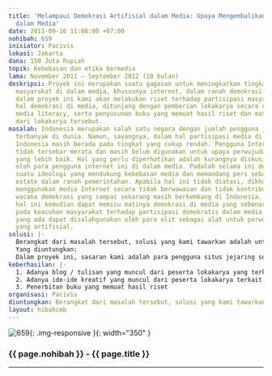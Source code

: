 ```yaml
---
title: 'Melampaui Demokrasi Artifisial dalam Media: Upaya Mengembalikan Semangat Demokratisasi
  dalam Media'
date: 2011-09-16 11:08:00 +07:00
nohibah: 659
inisiator: Pacivis
lokasi: Jakarta
dana: 150 Juta Rupiah
topik: Kebebasan dan etika bermedia
lama: November 2011 – September 2012 (10 bulan)
deskripsi: Proyek ini merupakan suatu gagasan untuk meningkatkan tingkat partisipasi
  masyarakat di dalam media, khususnya internet, dalam ranah demokrasi. Untuk itu,
  dalam proyek ini kami akan melakukan riset terhadap partisipasi masyarakat dalam
  hal demokrasi di media, ditunjang dengan pemberian lokakarya secara online tentang
  media literacy, serta penyusunan buku yang memuat hasil riset dan materi-materi
  dari lokakarya tersebut.
masalah: Indonesia merupakan salah satu negara dengan jumlah pengguna jejaring sosial
  terbanyak di dunia. Namun, sayangnya, dalam hal partisipasi media di ranah demokrasi,
  Indonesia masih berada pada tingkat yang cukup rendah. Pengguna Internet di Indonesia
  tidak tersebar merata dan masih belum digunakan untuk upaya perwujudan demokrasi
  yang lebih baik. Hal yang perlu diperhatikan adalah kurangnya diskusi tentang demokrasi
  oleh para pengguna internet ini di dalam media. Padalah selama ini demokrasi adalah
  suatu ideologi yang mendukung kebebasan media dan memandang pers sebagai the fourth
  estate dalam ranah pemerintahan. Apabila hal ini tidak diatasi, dikhawatirkan masyarakat
  menggunakan media Internet secara tidak berwawasan dan tidak kontributif terhadap
  wacana demokrasi yang sampai sekarang masih berkembang di Indonesia. Lebih lanjut,
  hal ini kemudian dapat memicu matinya demokrasi di media yang sebenarnya yang berakibat
  pada keacuhan masyarakat terhadap partisipasi demokratis dalam media, dan media
  yang ada dapat disalahgunakan oleh para elit sebagai alat untuk perwujudan demokrasi
  yang artifisial.
solusi: |-
  Berangkat dari masalah tersebut, solusi yang kami tawarkan adalah untuk mengalihkan massa pengguna jejaring sosial tersebut ke dalam forum-forum demokrasi di dalam media, sehingga partisipasi masyarakat di ranah demokrasi dapat terus meningkat. Terdapat tiga hal yang akan kami lakukan untuk mengatasi masalah tersebut. Pertama, dengan melakukan riset terhadap topik ini dan diharapkan hasil riset ini dapat memberikan gambaran bagi masyarakat tentang perilaku masyarakat dalam hal demokrasi di media. Hal yang kedua adalah memberikan lokakarya—terutama secara online—tentang media literacy bagi para pengguna Internet di seluruh Indonesia, sehingga mereka dapat memahami secara jelas tentang peranan media dan kontribusi mereka dalam menunjang perkembangan demokrasi di Indonesia. Ketiga, untuk menunjang kedua hal tersebut, kami juga akan menyusun buku yang memuat hasil riset ini dan materi-materi dari lokakarya tersebut.
  Yang diuntungkan:
  Dalam proyek ini, sasaran kami adalah para pengguna situs jejaring sosial, yang pada umumnya berusia antara 15-35 tahun. Dengan adanya proyek ini, maka para pengguna jejaring sosial dapat memberikan feedback yang lebih besar bagi pengembangan demokrasi di Indonesia.
keberhasilan: |-
  1. Adanya blog / tulisan yang muncul dari peserta lokakarya yang terkait dengan demokrasi dalam media,
  2. Adanya ide-ide kreatif yang muncul dari peserta lokakarya terkait dengan partisipasi demokrasi melalui media,
  3. Penerbitan buku yang memuat hasil riset
organisasi: Pacivis
diuntungkan: Berangkat dari masalah tersebut, solusi yang kami tawarkan adalah untuk mengalihkan massa pengguna jejaring sosial tersebut ke dalam forum-forum demokrasi di dalam media, sehingga partisipasi masyarakat di ranah demokrasi dapat terus meningkat. Terdapat tiga hal yang akan kami lakukan untuk mengatasi masalah tersebut. Pertama, dengan melakukan riset terhadap topik ini dan diharapkan hasil riset ini dapat memberikan gambaran bagi masyarakat tentang perilaku masyarakat dalam hal demokrasi di media. Hal yang kedua adalah memberikan lokakarya—terutama secara online—tentang media literacy bagi para pengguna Internet di seluruh Indonesia, sehingga mereka dapat memahami secara jelas tentang peranan media dan kontribusi mereka dalam menunjang perkembangan demokrasi di Indonesia. Ketiga, untuk menunjang kedua hal tersebut, kami juga akan menyusun buku yang memuat hasil riset ini dan materi-materi dari lokakarya tersebut.
layout: hibahcmb
---
```


![659](/static/img/hibahcmb/659.png){: .img-responsive }{: width="350" }

### {{ page.nohibah }} - {{ page.title }}

---
